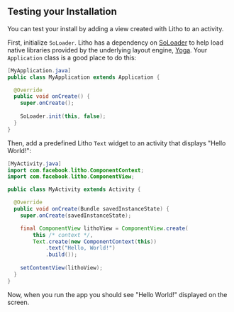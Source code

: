 <block class="gradle buck" />

## Testing your Installation

You can test your install by adding a view created with Litho to an activity.

First, initialize `SoLoader`. Litho has a dependency on [SoLoader](https://github.com/facebook/SoLoader) to help load native libraries provided by the underlying layout engine, [Yoga](https://facebook.github.io/yoga/). Your `Application` class is a good place to do this:

```java
[MyApplication.java]
public class MyApplication extends Application {

  @Override
  public void onCreate() {
    super.onCreate();
    
    SoLoader.init(this, false);
  }
}
```

Then, add a predefined Litho `Text` widget to an activity that displays "Hello World!":

```java
[MyActivity.java]
import com.facebook.litho.ComponentContext;
import com.facebook.litho.ComponentView;

public class MyActivity extends Activity {

  @Override
  public void onCreate(Bundle savedInstanceState) {
    super.onCreate(savedInstanceState);

    final ComponentView lithoView = ComponentView.create(
    	this /* context */, 
    	Text.create(new ComponentContext(this))
            .text("Hello, World!")
            .build());
    	
    setContentView(lithoView);
  }
}
```

Now, when you run the app you should see "Hello World!" displayed on the screen.
